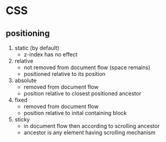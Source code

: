 # CSS

## positioning

1. static (by default)
    - z-index has no effect
1. relative
    - not removed from document flow (space remains)
    - positioned relative to its position
1. absolute
    - removed from document flow
    - position relative to closest positioned ancestor
1. fixed
    - removed from document flow
    - position relative to inital containing block
1. sticky
    - in document flow then according to scrolling ancestor
    - ancestor is any element having scrolling mechanism
